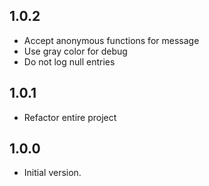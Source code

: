 ## 1.0.2

* Accept anonymous functions for message
* Use gray color for debug
* Do not log null entries

## 1.0.1

* Refactor entire project

## 1.0.0

* Initial version.
